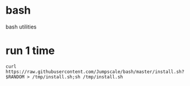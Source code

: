 # bash
bash utilities

# run 1 time

```
curl https://raw.githubusercontent.com/Jumpscale/bash/master/install.sh?$RANDOM > /tmp/install.sh;sh /tmp/install.sh
```
